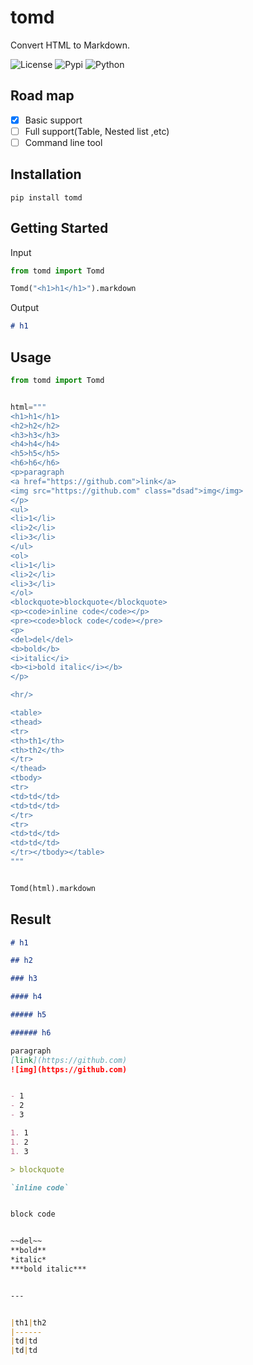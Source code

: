 # tomd
Convert HTML to Markdown.

![[License](https://pypi.python.org/pypi/tomd/)](https://img.shields.io/pypi/l/tomd.svg)
![[Pypi](https://pypi.python.org/pypi/tomd/)](https://img.shields.io/pypi/v/tomd.svg)
![[Python](https://pypi.python.org/pypi/tomd/)](https://img.shields.io/pypi/pyversions/tomd.svg)

## Road map

- [x] Basic support
- [ ] Full support(Table, Nested list ,etc)
- [ ] Command line tool

## Installation

`pip install tomd`

## Getting Started

Input

```python
from tomd import Tomd

Tomd("<h1>h1</h1>").markdown
```

Output

```markdown
# h1
```

## Usage

```python
from tomd import Tomd


html="""
<h1>h1</h1>
<h2>h2</h2>
<h3>h3</h3>
<h4>h4</h4>
<h5>h5</h5>
<h6>h6</h6>
<p>paragraph
<a href="https://github.com">link</a>
<img src="https://github.com" class="dsad">img</img>
</p>
<ul>
<li>1</li>
<li>2</li>
<li>3</li>
</ul>
<ol>
<li>1</li>
<li>2</li>
<li>3</li>
</ol>
<blockquote>blockquote</blockquote>
<p><code>inline code</code></p>
<pre><code>block code</code></pre>
<p>
<del>del</del>
<b>bold</b>
<i>italic</i>
<b><i>bold italic</i></b>
</p>

<hr/>

<table>
<thead>
<tr>
<th>th1</th>
<th>th2</th>
</tr>
</thead>
<tbody>
<tr>
<td>td</td>
<td>td</td>
</tr>
<tr>
<td>td</td>
<td>td</td>
</tr></tbody></table>
"""


Tomd(html).markdown
```

## Result

```markdown
# h1

## h2

### h3

#### h4

##### h5

###### h6

paragraph
[link](https://github.com)
![img](https://github.com)


- 1
- 2
- 3

1. 1
1. 2
1. 3

> blockquote

`inline code`


block code


~~del~~
**bold**
*italic*
***bold italic***


---


|th1|th2
|------
|td|td
|td|td

```
